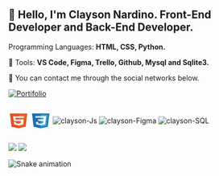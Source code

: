   
<h2 align="left"> 
  🖖 Hello, I'm Clayson Nardino.<strong> Front-End Developer and Back-End Developer</strong>.<br>
</h2>

<p align="left">
  Programming Languages: <strong>HTML, CSS, Python.</strong>
</p>

<p align="left">
  💼 Tools: <strong>VS Code, Figma, Trello, Github, Mysql and Sqlite3.</strong>
</p>

<p align="left">
  💌 You can contact me through the social networks below.
</p>

<p align="left">

[![Portifolio][Portifolio.shield]][Portifolio-url]

</p>



  
  <div style="display: inline_block"><br>
  <img align="center" alt="clayson-HTML" height="30" width="40" src="https://raw.githubusercontent.com/devicons/devicon/master/icons/html5/html5-original.svg">
  <img align="center" alt="clayson-CSS" height="30" width="40" src="https://raw.githubusercontent.com/devicons/devicon/master/icons/css3/css3-original.svg">
  <img align="center" alt="clayson-Js" height="30" width="40" src="https://cdn.jsdelivr.net/gh/devicons/devicon/icons/python/python-original.svg">
  <img align="center" alt="clayson-Figma" height="30" width="40" src="https://cdn.jsdelivr.net/gh/devicons/devicon/icons/figma/figma-original.svg">
  <img align="center" alt="clayson-SQL" height="30" width="40" src="https://cdn.jsdelivr.net/gh/devicons/devicon/icons/mysql/mysql-original.svg">
  
</div>
  
  ##
  
  <div>  

  <a href = "mailto:C.nardino3@gmail.com"><img src="https://img.shields.io/badge/-Gmail-%23333?style=for-the-badge&logo=gmail&logoColor=white" target="_blank"></a>
  <a href="https://www.linkedin.com/in/cnardino/" target="_blank"><img src="https://img.shields.io/badge/-LinkedIn-%230077B5?style=for-the-badge&logo=linkedin&logoColor=white" target="_blank"></a> 

  
[Portifolio.shield]: https://img.shields.io/badge/Portfolio-%23000000.svg?style=for-the-badge&logo=firefox&logoColor=#FF7139  
[Portifolio-url]: https://forwesst.github.io/Portiforio/
    
![Snake animation](https://github.com/danielbped/danielbped/blob/output/github-contribution-grid-snake.svg)
    
  </div>


